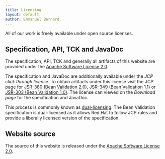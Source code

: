 ```yaml
---
title: Licensing
layout: default
author: Emmanuel Bernard
---
```

All of our work is freely available under open source licenses.

## Specification, API, TCK and JavaDoc

The specification, API, TCK and generally all artifacts of this website are
provided under the [Apache Software License 2.0][asl].

The specification and JavaDoc are additionally available under the *JCP click
through license*.  To obtain artifacts under this license visit the JCP page for
[JSR-380 (Bean Validation 2.0)](http://jcp.org/en/jsr/detail?id=380),
[JSR-349 (Bean Validation 1.1)](http://jcp.org/en/jsr/detail?id=349) or [JSR-303
(Bean Validation 1.0)](http://jcp.org/en/jsr/detail?id=303). The license can
viewed on the *Download page* for the specification and JavaDoc.

This process is commonly known as
[dual-licensing](http://en.wikipedia.org/wiki/Multi-licensing). The Bean
Validation specification is dual-licensed as it allows Red Hat to follow JCP
rules and provide a liberally licensed version of the specification.

## Website source

The source of this website is released under the [Apache Software License 2.0][asl].


[asl]: http://www.apache.org/licenses/LICENSE-2.0.html
